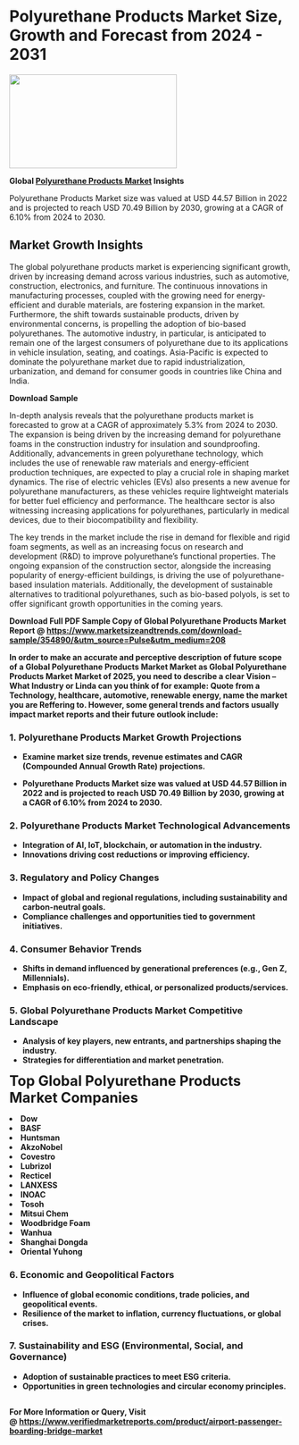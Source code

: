 <H1>Polyurethane Products Market Size, Growth and Forecast from 2024 - 2031</H1><img class="aligncenter size-medium wp-image-584254" src="https://thirdeyenews.in/wp-content/uploads/2024/09/Global-Market-Research-300x168.jpeg" alt="" width="300" height="168" /><p><strong>Global&nbsp;<a href="https://www.marketsizeandtrends.com/download-sample/354890/&amp;utm_source=Pulse&amp;utm_medium=208">Polyurethane Products Market</a> Insights</strong></p><p>Polyurethane Products Market size was valued at USD 44.57 Billion in 2022 and is projected to reach USD 70.49 Billion by 2030, growing at a CAGR of 6.10% from 2024 to 2030.</p><p><h2>Market Growth Insights</h2> <p>The global polyurethane products market is experiencing significant growth, driven by increasing demand across various industries, such as automotive, construction, electronics, and furniture. The continuous innovations in manufacturing processes, coupled with the growing need for energy-efficient and durable materials, are fostering expansion in the market. Furthermore, the shift towards sustainable products, driven by environmental concerns, is propelling the adoption of bio-based polyurethanes. The automotive industry, in particular, is anticipated to remain one of the largest consumers of polyurethane due to its applications in vehicle insulation, seating, and coatings. Asia-Pacific is expected to dominate the polyurethane market due to rapid industrialization, urbanization, and demand for consumer goods in countries like China and India.</p> <p><strong>Download Sample</strong></p> <p>In-depth analysis reveals that the polyurethane products market is forecasted to grow at a CAGR of approximately 5.3% from 2024 to 2030. The expansion is being driven by the increasing demand for polyurethane foams in the construction industry for insulation and soundproofing. Additionally, advancements in green polyurethane technology, which includes the use of renewable raw materials and energy-efficient production techniques, are expected to play a crucial role in shaping market dynamics. The rise of electric vehicles (EVs) also presents a new avenue for polyurethane manufacturers, as these vehicles require lightweight materials for better fuel efficiency and performance. The healthcare sector is also witnessing increasing applications for polyurethanes, particularly in medical devices, due to their biocompatibility and flexibility.</p> <p>The key trends in the market include the rise in demand for flexible and rigid foam segments, as well as an increasing focus on research and development (R&D) to improve polyurethane’s functional properties. The ongoing expansion of the construction sector, alongside the increasing popularity of energy-efficient buildings, is driving the use of polyurethane-based insulation materials. Additionally, the development of sustainable alternatives to traditional polyurethanes, such as bio-based polyols, is set to offer significant growth opportunities in the coming years.</p> <p><strong></p><p><span class=""><strong>Download Full PDF Sample Copy of Global Polyurethane Products Market Report</strong> @ <a href="https://www.marketsizeandtrends.com/download-sample/354890/&amp;utm_source=Pulse&amp;utm_medium=208" target="_blank">https://www.marketsizeandtrends.com/download-sample/354890/&amp;utm_source=Pulse&amp;utm_medium=208</a></span></p><p>In order to make an accurate and perceptive description of future scope of a Global&nbsp;Polyurethane Products Market Market as Global&nbsp;Polyurethane Products Market Market of 2025, you need to describe a clear Vision &ndash; What Industry or Linda can you think of for example: Quote from a Technology, healthcare, automotive, renewable energy, name the market you are Reffering to. However, some general trends and factors usually impact market reports and their future outlook include:</p><h3>1.&nbsp;<strong>Polyurethane Products Market Growth Projections</strong></h3><ul><li>Examine market size trends, revenue estimates and CAGR (Compounded Annual Growth Rate) projections.</li><li><p>Polyurethane Products Market size was valued at USD 44.57 Billion in 2022 and is projected to reach USD 70.49 Billion by 2030, growing at a CAGR of 6.10% from 2024 to 2030.</p></li></ul><h3>2.&nbsp;<strong>Polyurethane Products Market Technological Advancements</strong></h3><ul><li>Integration of AI, IoT, blockchain, or automation in the industry.</li><li>Innovations driving cost reductions or improving efficiency.</li></ul><h3>3.&nbsp;<strong>Regulatory and Policy Changes</strong></h3><ul><li>Impact of global and regional regulations, including sustainability and carbon-neutral goals.</li><li>Compliance challenges and opportunities tied to government initiatives.</li></ul><h3>4.&nbsp;<strong>Consumer Behavior Trends</strong></h3><ul><li>Shifts in demand influenced by generational preferences (e.g., Gen Z, Millennials).</li><li>Emphasis on eco-friendly, ethical, or personalized products/services.</li></ul><h3>5.&nbsp;<strong>Global Polyurethane Products Market Competitive Landscape</strong></h3><ul><li>Analysis of key players, new entrants, and partnerships shaping the industry.</li><li>Strategies for differentiation and market penetration.</li></ul><p data-pm-slice="1 1 []"><span style="color: inherit; font-family: inherit; font-size: 25px;">Top Global Polyurethane Products Market Companies</span></p><div class="" data-test-id=""><p><li>Dow</li><li> BASF</li><li> Huntsman</li><li> AkzoNobel</li><li> Covestro</li><li> Lubrizol</li><li> Recticel</li><li> LANXESS</li><li> INOAC</li><li> Tosoh</li><li> Mitsui Chem</li><li> Woodbridge Foam</li><li> Wanhua</li><li> Shanghai Dongda</li><li> Oriental Yuhong</li></p></div><h3>6.&nbsp;<strong>Economic and Geopolitical Factors</strong></h3><ul><li>Influence of global economic conditions, trade policies, and geopolitical events.</li><li>Resilience of the market to inflation, currency fluctuations, or global crises.</li></ul><h3>7.&nbsp;<strong>Sustainability and ESG (Environmental, Social, and Governance)</strong></h3><ul><li>Adoption of sustainable practices to meet ESG criteria.</li><li>Opportunities in green technologies and circular economy principles.</li></ul><h2><strong style="font-size: 14px;">For More Information or Query, Visit @&nbsp;</strong><a style="background-color: #ffffff; font-size: 14px;" href="https://www.marketsizeandtrends.com/report/polyurethane-products-market/" target="_blank">https://www.verifiedmarketreports.com/product/airport-passenger-boarding-bridge-market</a></h2>
